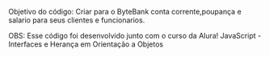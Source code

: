 Objetivo do código:
Criar para o ByteBank conta corrente,poupança e salario para seus clientes e funcionarios. 


OBS:
Esse código foi desenvolvido junto com o curso da Alura!
JavaScript - Interfaces e Herança em Orientação a Objetos


